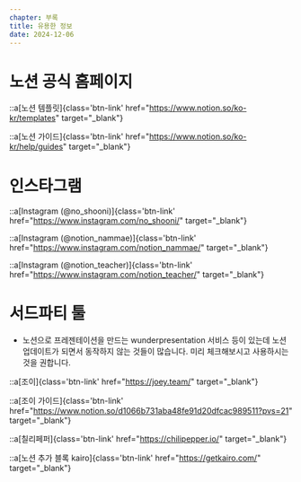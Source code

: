 ```yaml
---
chapter: 부록
title: 유용한 정보
date: 2024-12-06
---
```


# 노션 공식 홈페이지

::a[노션 템플릿]{class='btn-link' href="https://www.notion.so/ko-kr/templates" target="\_blank"}

::a[노션 가이드]{class='btn-link' href="https://www.notion.so/ko-kr/help/guides" target="\_blank"}


# 인스타그램

::a[Instagram (@no_shooni)]{class='btn-link' href="https://www.instagram.com/no_shooni/" target="\_blank"}

::a[Instagram (@notion_nammae)]{class='btn-link' href="https://www.instagram.com/notion_nammae/" target="\_blank"}

::a[Instagram (@notion_teacher)]{class='btn-link' href="https://www.instagram.com/notion_teacher/" target="\_blank"}

# 서드파티 툴

* 노션으로 프레젠테이션을 만드는 wunderpresentation 서비스 등이 있는데 노션 업데이트가 되면서 동작하지 않는 것들이 많습니다. 미리 체크해보시고 사용하시는 것을 권합니다.

::a[조이]{class='btn-link' href="https://joey.team/" target="\_blank"}

::a[조이 가이드]{class='btn-link' href="https://www.notion.so/d1066b731aba48fe91d20dfcac989511?pvs=21" target="\_blank"}

::a[칠리페퍼]{class='btn-link' href="https://chilipepper.io/" target="\_blank"}

::a[노션 추가 블록 kairo]{class='btn-link' href="https://getkairo.com/" target="\_blank"}